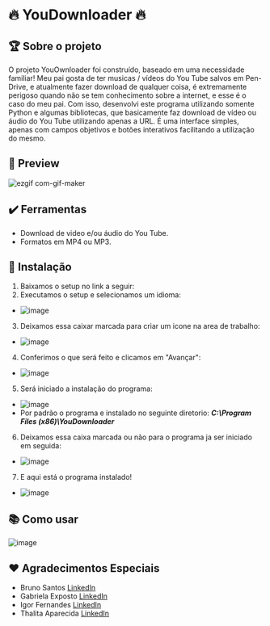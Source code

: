 # :fire: YouDownloader :fire:

## :trophy: Sobre o projeto
O projeto YouOwnloader foi construído, baseado em uma necessidade familiar! Meu pai gosta de ter musicas / vídeos do You Tube salvos em Pen-Drive, e atualmente fazer download de qualquer coisa, é extremamente perigoso quando não se tem conhecimento sobre a internet, e esse é o caso do meu pai. Com isso, desenvolvi este programa utilizando somente Python e algumas bibliotecas, que basicamente faz download de vídeo ou áudio do You Tube utilizando apenas a URL. É uma interface simples, apenas com campos objetivos e botões interativos facilitando a utilização do mesmo.

## :jigsaw: Preview
![ezgif com-gif-maker](https://user-images.githubusercontent.com/86068863/183274089-c334abe0-1873-4586-940a-eef770376abd.gif)

## :heavy_check_mark: Ferramentas
- Download de video e/ou áudio do You Tube.
- Formatos em MP4 ou MP3.

## 	:electric_plug: Instalação
1. Baixamos o setup no link a seguir:
2. Executamos o setup e selecionamos um idioma:
  - ![image](https://user-images.githubusercontent.com/86068863/183274854-d943efeb-f722-437d-8963-b93483990922.png)
3. Deixamos essa caixar marcada para criar um icone na area de trabalho:
  - ![image](https://user-images.githubusercontent.com/86068863/183274867-9e8597d1-45a2-46b2-88dc-1664865ca922.png)
4. Conferimos o que será feito e clicamos em "Avançar":
  - ![image](https://user-images.githubusercontent.com/86068863/183274878-a371d04e-619e-4162-bc75-10810447546e.png)
5. Será iniciado a instalação do programa:
  - ![image](https://user-images.githubusercontent.com/86068863/183274882-6a669a6c-4f20-4ef9-b062-a5de350f0bcb.png)
  - Por padrão o programa e instalado no seguinte diretorio: ***C:\Program Files (x86)\YouDownloader***
6. Deixamos essa caixa marcada ou não para o programa ja ser iniciado em seguida:
  - ![image](https://user-images.githubusercontent.com/86068863/183274893-dc9c8d7c-d795-48ef-a5f8-85154dfb242f.png)
7. E aqui está o programa instalado!
  - ![image](https://user-images.githubusercontent.com/86068863/183274923-73439251-dd22-4d55-ac85-8dbbdd7bb9b1.png)

## 	:books: Como usar
![image](https://user-images.githubusercontent.com/86068863/183275247-1f35b340-ae5e-4e2a-9b5f-d1e8e061dc87.png)

## 	:heart: Agradecimentos Especiais
- Bruno Santos [LinkedIn](https://www.linkedin.com/in/bruno-s4ntos/)
- Gabriela Exposto [LinkedIn](https://www.linkedin.com/in/gabriela-exposto/)
- Igor Fernandes [LinkedIn](https://www.linkedin.com/in/igor-fernandes-330978161/)
- Thalita Aparecida [LinkedIn](https://www.linkedin.com/in/thalita-aparecida-4b5ba5113/)
